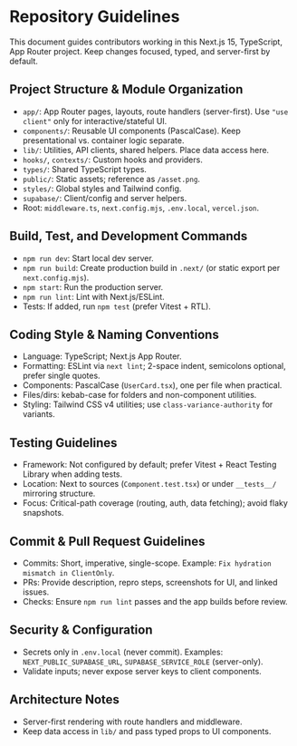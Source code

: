 # Repository Guidelines

This document guides contributors working in this Next.js 15, TypeScript, App Router project. Keep changes focused, typed, and server-first by default.

## Project Structure & Module Organization
- `app/`: App Router pages, layouts, route handlers (server-first). Use `"use client"` only for interactive/stateful UI.
- `components/`: Reusable UI components (PascalCase). Keep presentational vs. container logic separate.
- `lib/`: Utilities, API clients, shared helpers. Place data access here.
- `hooks/`, `contexts/`: Custom hooks and providers.
- `types/`: Shared TypeScript types.
- `public/`: Static assets; reference as `/asset.png`.
- `styles/`: Global styles and Tailwind config.
- `supabase/`: Client/config and server helpers.
- Root: `middleware.ts`, `next.config.mjs`, `.env.local`, `vercel.json`.

## Build, Test, and Development Commands
- `npm run dev`: Start local dev server.
- `npm run build`: Create production build in `.next/` (or static export per `next.config.mjs`).
- `npm start`: Run the production server.
- `npm run lint`: Lint with Next.js/ESLint.
- Tests: If added, run `npm test` (prefer Vitest + RTL).

## Coding Style & Naming Conventions
- Language: TypeScript; Next.js App Router.
- Formatting: ESLint via `next lint`; 2-space indent, semicolons optional, prefer single quotes.
- Components: PascalCase (`UserCard.tsx`), one per file when practical.
- Files/dirs: kebab-case for folders and non-component utilities.
- Styling: Tailwind CSS v4 utilities; use `class-variance-authority` for variants.

## Testing Guidelines
- Framework: Not configured by default; prefer Vitest + React Testing Library when adding tests.
- Location: Next to sources (`Component.test.tsx`) or under `__tests__/` mirroring structure.
- Focus: Critical-path coverage (routing, auth, data fetching); avoid flaky snapshots.

## Commit & Pull Request Guidelines
- Commits: Short, imperative, single-scope. Example: `Fix hydration mismatch in ClientOnly`.
- PRs: Provide description, repro steps, screenshots for UI, and linked issues.
- Checks: Ensure `npm run lint` passes and the app builds before review.

## Security & Configuration
- Secrets only in `.env.local` (never commit). Examples: `NEXT_PUBLIC_SUPABASE_URL`, `SUPABASE_SERVICE_ROLE` (server-only).
- Validate inputs; never expose server keys to client components.

## Architecture Notes
- Server-first rendering with route handlers and middleware.
- Keep data access in `lib/` and pass typed props to UI components.
